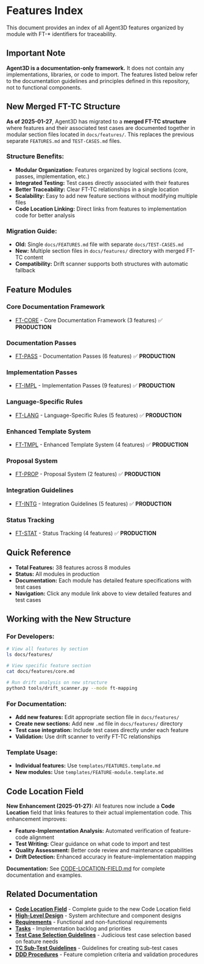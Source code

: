 # Features Index

This document provides an index of all Agent3D features organized by module with FT-* identifiers for traceability.

## Important Note

**Agent3D is a documentation-only framework.** It does not contain any implementations, libraries, or code to import. The features listed below refer to the documentation guidelines and principles defined in this repository, not to functional components.

## New Merged FT-TC Structure

**As of 2025-01-27**, Agent3D has migrated to a **merged FT-TC structure** where features and their associated test cases are documented together in modular section files located in `docs/features/`. This replaces the previous separate `FEATURES.md` and `TEST-CASES.md` files.

### Structure Benefits:
- **Modular Organization:** Features organized by logical sections (core, passes, implementation, etc.)
- **Integrated Testing:** Test cases directly associated with their features
- **Better Traceability:** Clear FT-TC relationships in a single location
- **Scalability:** Easy to add new feature sections without modifying multiple files
- **Code Location Linking:** Direct links from features to implementation code for better analysis

### Migration Guide:
- **Old:** Single `docs/FEATURES.md` file with separate `docs/TEST-CASES.md`
- **New:** Multiple section files in `docs/features/` directory with merged FT-TC content
- **Compatibility:** Drift scanner supports both structures with automatic fallback

## Feature Modules

### Core Documentation Framework
- [FT-CORE](features/core.md) - Core Documentation Framework (3 features) ✅ **PRODUCTION**

### Documentation Passes
- [FT-PASS](features/passes.md) - Documentation Passes (6 features) ✅ **PRODUCTION**

### Implementation Passes
- [FT-IMPL](features/implementation.md) - Implementation Passes (9 features) ✅ **PRODUCTION**

### Language-Specific Rules
- [FT-LANG](features/language-rules.md) - Language-Specific Rules (5 features) ✅ **PRODUCTION**

### Enhanced Template System
- [FT-TMPL](features/templates.md) - Enhanced Template System (4 features) ✅ **PRODUCTION**

### Proposal System
- [FT-PROP](features/proposals.md) - Proposal System (2 features) ✅ **PRODUCTION**

### Integration Guidelines
- [FT-INTG](features/integration.md) - Integration Guidelines (5 features) ✅ **PRODUCTION**

### Status Tracking
- [FT-STAT](features/status-tracking.md) - Status Tracking (4 features) ✅ **PRODUCTION**

## Quick Reference

- **Total Features:** 38 features across 8 modules
- **Status:** All modules in production
- **Documentation:** Each module has detailed feature specifications with test cases
- **Navigation:** Click any module link above to view detailed features and test cases

## Working with the New Structure

### For Developers:
```bash
# View all features by section
ls docs/features/

# View specific feature section
cat docs/features/core.md

# Run drift analysis on new structure
python3 tools/drift_scanner.py --mode ft-mapping
```

### For Documentation:
- **Add new features:** Edit appropriate section file in `docs/features/`
- **Create new sections:** Add new `.md` file in `docs/features/` directory
- **Test case integration:** Include test cases directly under each feature
- **Validation:** Use drift scanner to verify FT-TC relationships

### Template Usage:
- **Individual features:** Use `templates/FEATURES.template.md`
- **New modules:** Use `templates/FEATURE-module.template.md`

## Code Location Field

**New Enhancement (2025-01-27):** All features now include a **Code Location** field that links features to their actual implementation code. This enhancement improves:

- **Feature-Implementation Analysis:** Automated verification of feature-code alignment
- **Test Writing:** Clear guidance on what code to import and test
- **Quality Assessment:** Better code review and maintenance capabilities
- **Drift Detection:** Enhanced accuracy in feature-implementation mapping

**Documentation:** See [CODE-LOCATION-FIELD.md](CODE-LOCATION-FIELD.md) for complete documentation and examples.

## Related Documentation

- **[Code Location Field](CODE-LOCATION-FIELD.md)** - Complete guide to the new Code Location field
- **[High-Level Design](HIGH-LEVEL-DESIGN.md)** - System architecture and component designs
- **[Requirements](REQUIREMENTS.md)** - Functional and non-functional requirements
- **[Tasks](TASKS.md)** - Implementation backlog and priorities
- **[Test Case Selection Guidelines](TEST-CASE-SELECTION-GUIDELINES.md)** - Judicious test case selection based on feature needs
- **[TC Sub-Test Guidelines](TC-SUBTEST-GUIDELINES.md)** - Guidelines for creating sub-test cases
- **[DDD Procedures](../procedures.yml/)** - Feature completion criteria and validation procedures
